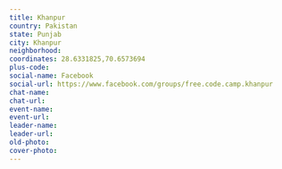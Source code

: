 ```yaml
---
title: Khanpur
country: Pakistan
state: Punjab
city: Khanpur
neighborhood: 
coordinates: 28.6331825,70.6573694
plus-code:
social-name: Facebook
social-url: https://www.facebook.com/groups/free.code.camp.khanpur
chat-name:
chat-url:
event-name:
event-url:
leader-name:
leader-url:
old-photo: 
cover-photo:
---
```

